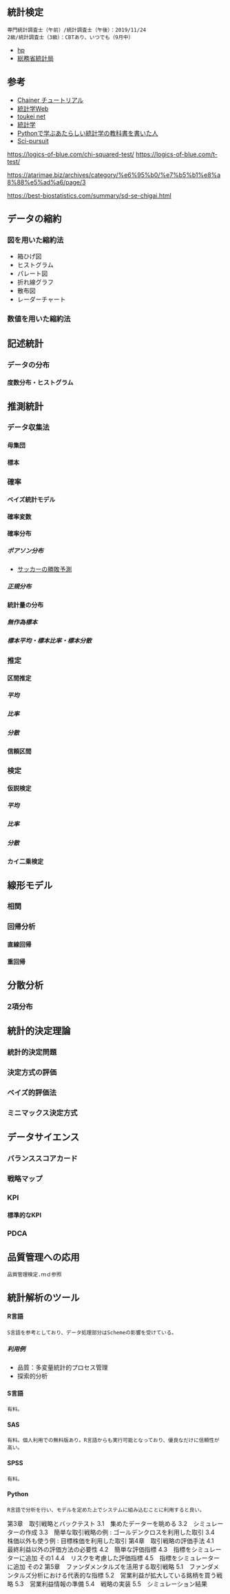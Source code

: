 ## 統計検定
	専門統計調査士（午前）/統計調査士（午後）：2019/11/24
	2級/統計調査士（3級）：CBTあり、いつでも（9月中）
* [hp](http://www.toukei-kentei.jp/)
* [総務省統計局](http://www.stat.go.jp/)

## 参考
* [Chainer チュートリアル](https://tutorials.chainer.org/ja/06_Basics_of_Probability_Statistics.html)
* [統計学Web](https://bellcurve.jp/statistics/course/)
* [toukei net](https://to-kei.net/)
* [統計学](http://starpentagon.net/analytics/statistics/)
* [Pythonで学ぶあたらしい統計学の教科書を書いた人](https://logics-of-blue.com/)
* [Sci-pursuit](https://sci-pursuit.com/index.html#statistics)

https://logics-of-blue.com/chi-squared-test/
https://logics-of-blue.com/t-test/

https://atarimae.biz/archives/category/%e6%95%b0/%e7%b5%b1%e8%a8%88%e5%ad%a6/page/3

https://best-biostatistics.com/summary/sd-se-chigai.html

## データの縮約
### 図を用いた縮約法
  * 箱ひげ図
  * ヒストグラム
  * パレート図
  * 折れ線グラフ
  * 散布図
  * レーダーチャート
### 数値を用いた縮約法

## 記述統計
### データの分布
#### 度数分布・ヒストグラム

## 推測統計
### データ収集法
#### 母集団
#### 標本
### 確率
#### ベイズ統計モデル
#### 確率変数
#### 確率分布
##### ポアソン分布
* [サッカーの勝敗予測](https://introndatalab.com/203)
##### 正規分布
#### 統計量の分布
##### 無作為標本
##### 標本平均・標本比率・標本分散
### 推定
#### 区間推定
##### 平均
##### 比率
##### 分散
#### 信頼区間
### 検定
#### 仮説検定
##### 平均
##### 比率
##### 分散
#### カイ二乗検定

## 線形モデル
### 相関
### 回帰分析
#### 直線回帰
#### 重回帰

## 分散分析
### 2項分布

## 統計的決定理論
### 統計的決定問題
### 決定方式の評価
### ベイズ的評価法
### ミニマックス決定方式

## データサイエンス
### バランススコアカード
### 戦略マップ
### KPI
#### 標準的なKPI
### PDCA

## 品質管理への応用
	品質管理検定.ｍｄ参照

## 統計解析のツール
#### R言語
	S言語を参考としており、データ処理部分はSchemeの影響を受けている。
##### 利用例
* 品質：多変量統計的プロセス管理
* 探索的分析
#### S言語
	有料。
#### SAS
	有料。個人利用での無料版あり。R言語からも実行可能となっており、優良なだけに信頼性が高い。
#### SPSS
	有料。
#### Python
	R言語で分析を行い、モデルを定めた上でシステムに組み込むことに利用すると良い。

第3章　取引戦略とバックテスト
3.1　集めたデーターを眺める
3.2　シミュレーターの作成
3.3　簡単な取引戦略の例 : ゴールデンクロスを利用した取引
3.4　株価以外も使う例 : 目標株価を利用した取引
第4章　取引戦略の評価手法
4.1　最終利益以外の評価方法の必要性
4.2　簡単な評価指標
4.3　指標をシミュレーターに追加 その1
4.4　リスクを考慮した評価指標
4.5　指標をシミュレーターに追加 その2
第5章　ファンダメンタルズを活用する取引戦略
5.1　ファンダメンタルズ分析における代表的な指標
5.2　営業利益が拡大している銘柄を買う戦略
5.3　営業利益情報の準備
5.4　戦略の実装
5.5　シミュレーション結果

